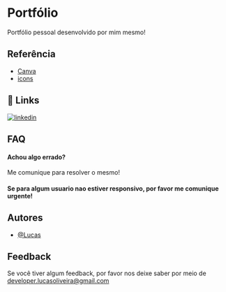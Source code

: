 # Portfólio

Portfólio pessoal desenvolvido por mim mesmo!


## Referência

 - [Canva](https://www.canva.com/)
 - [icons](https://iconer.app/)


## 🔗 Links
[![linkedin](https://img.shields.io/badge/linkedin-0A66C2?style=for-the-badge&logo=linkedin&logoColor=white)](https://www.linkedin.com/in/lucas-oliveira-de-amorim-010329206/)


## FAQ

#### Achou algo errado?

Me comunique para resolver o mesmo!

#### Se para algum usuario nao estiver responsivo, por favor me comunique urgente!



## Autores

- [@Lucas](https://github.com/Lucas-Jav)


## Feedback

Se você tiver algum feedback, por favor nos deixe saber por meio de developer.lucasoliveira@gmail.com
